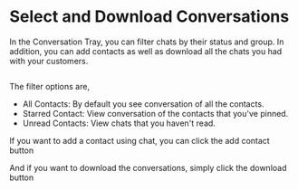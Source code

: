 # Select and Download Conversations

In the Conversation Tray, you can filter chats by their status and group. In addition, you can add contacts as well as download all the chats you had with your customers.

<figure><img src="https://files.gitbook.com/v0/b/gitbook-x-prod.appspot.com/o/spaces%2FhElFPtMZjXYjDDMBT5q2%2Fuploads%2FW8KClxSPnNIdaxe0xyZV%2FConversation%20Tray.png?alt=media&#x26;token=19897e98-26a6-40d5-841d-5b65d18ebd18" alt=""><figcaption></figcaption></figure>

The filter options are,

* All Contacts<img src="https://files.gitbook.com/v0/b/gitbook-x-prod.appspot.com/o/spaces%2FhElFPtMZjXYjDDMBT5q2%2Fuploads%2FORBRYmXV1N6yI5hySLSm%2FAll%20Contacts%20in%20Chat.png?alt=media&#x26;token=0885b9be-aa53-40fc-a797-3bedda052256" alt="" data-size="line">: By default you see conversation of all the contacts.
* Starred Contact<img src="https://files.gitbook.com/v0/b/gitbook-x-prod.appspot.com/o/spaces%2FhElFPtMZjXYjDDMBT5q2%2Fuploads%2FMyhb0RJkXV1ol4yIVnML%2FStarred%20Contacts.png?alt=media&#x26;token=4f32cdbb-34a9-4c92-939a-fa2ba0aea59d" alt="" data-size="line">: View conversation of the contacts that you've pinned.
* Unread Contacts<img src="https://files.gitbook.com/v0/b/gitbook-x-prod.appspot.com/o/spaces%2FhElFPtMZjXYjDDMBT5q2%2Fuploads%2FFBwOnfKFibTJ3BEubfEO%2FUnread%20Contacts.png?alt=media&#x26;token=29f3c75e-befb-4dd8-a553-d060a2686a9a" alt="" data-size="line">: View chats that you haven't read.

If you want to add a contact using chat, you can click the add contact button<img src="https://files.gitbook.com/v0/b/gitbook-x-prod.appspot.com/o/spaces%2FhElFPtMZjXYjDDMBT5q2%2Fuploads%2FYExBO4L1cIQf04XX7eGS%2FAdd%20Contacts%20using%20Chat.png?alt=media&#x26;token=97b24f89-670d-4620-97c0-1bb069872b14" alt="" data-size="line">

And if you want to download the conversations, simply click the download button<img src="https://files.gitbook.com/v0/b/gitbook-x-prod.appspot.com/o/spaces%2FhElFPtMZjXYjDDMBT5q2%2Fuploads%2FcH9phiHJBZIYZmUbLyUF%2FDownload%20Conversations.png?alt=media&#x26;token=374ecb9f-75ff-4b10-ad9f-fcaf3c0d37f6" alt="" data-size="line">
